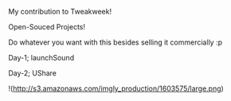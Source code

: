 My contribution to Tweakweek!

Open-Souced Projects!

Do whatever you want with this besides selling it commercially :p


Day-1; launchSound

Day-2; UShare

!(http://s3.amazonaws.com/imgly_production/1603575/large.png)
